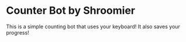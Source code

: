 # Counter Bot by Shroomier
This is a simple counting bot that uses your keyboard! It also saves your progress!


